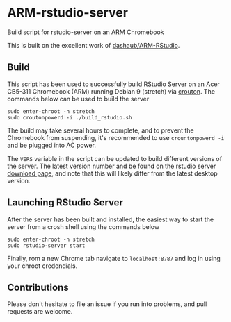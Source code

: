 # ARM-rstudio-server
Build script for rstudio-server on an ARM Chromebook

This is built on the excellent work of [dashaub/ARM-RStudio](https://github.com/dashaub/ARM-RStudio).

## Build
This script has been used to successfully build RStudio Server on an Acer CB5-311 Chromebook (ARM) running Debian 9 (stretch) via [crouton](https://github.com/dnschneid/crouton).  The commands below can be used to build the server
```
sudo enter-chroot -n stretch
sudo croutonpowerd -i ./build_rstudio.sh
```
The build may take several hours to complete, and to prevent the Chromebook from suspending, it's recommended to use `crountonpowerd -i` and be plugged into AC power.

The `VERS` variable in the script can be updated to build different versions of the server.  The latest version number and be found on the rstudio server [download page](https://www.rstudio.com/products/rstudio/download-server/), and note that this will likely differ from the latest desktop version.

## Launching RStudio Server
After the server has been built and installed, the easiest way to start the server from a crosh shell using the commands below
```
sudo enter-chroot -n stretch
sudo rstudio-server start
```
Finally, rom a new Chrome tab navigate to `localhost:8787` and log in using your chroot credendials.

## Contributions
Please don't hesitate to file an issue if you run into problems, and pull requests are welcome.

